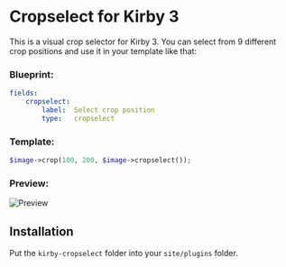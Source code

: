 # Cropselect for Kirby 3

This is a visual crop selector for Kirby 3. You can select from 9 different crop positions and use it in your template like that:

### Blueprint:
```yaml
fields:
    cropselect:
        label:  Select crop position
        type:   cropselect
```

### Template:
```php
$image->crop(100, 200, $image->cropselect());
```

### Preview:

![Preview](https://user-images.githubusercontent.com/7975568/43335873-3fba4ad8-91d0-11e8-8604-0755b2655a58.gif)

## Installation

Put the `kirby-cropselect` folder into your `site/plugins` folder.
